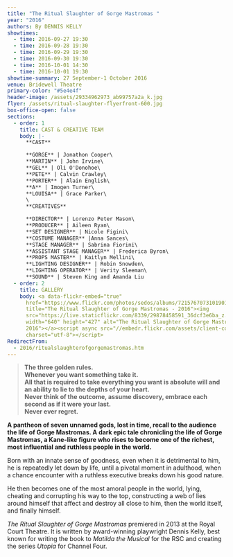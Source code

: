 ```yaml
---
title: "The Ritual Slaughter of Gorge Mastromas "
year: "2016"
authors: By DENNIS KELLY
showtimes:
  - time: 2016-09-27 19:30
  - time: 2016-09-28 19:30
  - time: 2016-09-29 19:30
  - time: 2016-09-30 19:30
  - time: 2016-10-01 14:30
  - time: 2016-10-01 19:30
showtime-summary: 27 September-1 October 2016
venue: Bridewell Theatre
primary-color: "#5e4e4f"
header-image: /assets/29334962973_ab99757a2a_k.jpg
flyer: /assets/ritual-slaughter-flyerfront-600.jpg
box-office-open: false
sections:
  - order: 1
    title: CAST & CREATIVE TEAM
    body: |-
      **CAST**

      **GORGE** | Jonathon Cooper\
      **MARTIN** | John Irvine\
      **GEL** | Oli O'Donohoe\
      **PETE** | Calvin Crawley\
      **PORTER** | Alain English\
      **A** | Imogen Turner\
      **LOUISA** | Grace Parker\
      \
      **CREATIVES**

      **DIRECTOR** | Lorenzo Peter Mason\
      **PRODUCER** | Aileen Ryan\
      **SET DESIGNER** | Nicole Figini\
      **COSTUME MANAGER** |Anna Sances\
      **STAGE MANAGER** | Sabrina Fiorini\
      **ASSISTANT STAGE MANAGER** | Frederica Byron\
      **PROPS MASTER** | Kaitlyn Mellini\
      **LIGHTING DESIGNER** | Robin Snowden\
      **LIGHTING OPERATOR** | Verity Sleeman\
      **SOUND** | Steven King and Amanda Liu
  - order: 2
    title: GALLERY
    body: <a data-flickr-embed="true"
      href="https://www.flickr.com/photos/sedos/albums/72157670731019014"
      title="The Ritual Slaughter of Gorge Mastromas - 2016"><img
      src="https://live.staticflickr.com/8339/29878458591_36dcf3e6ba_z.jpg"
      width="640" height="427" alt="The Ritual Slaughter of Gorge Mastromas -
      2016"></a><script async src="//embedr.flickr.com/assets/client-code.js"
      charset="utf-8"></script>
RedirectFrom:
  - 2016/ritualslaughterofgorgemastromas.htm
---
```

> **The three golden rules.**\
> **Whenever you want something take it.**\
> **All that is required to take everything you want is absolute will and an ability to lie to the depths of your heart.**\
> **Never think of the outcome, assume discovery, embrace each second as if it were your last.**\
> **Never ever regret.**

**A pantheon of seven unnamed gods, lost in time, recall to the audience the life of Gorge Mastromas. A dark epic tale chronicling the life of Gorge Mastromas, a Kane-like figure who rises to become one of the richest, most influential and ruthless people in the world.**

Born with an innate sense of goodness, even when it is detrimental to him, he is repeatedly let down by life, until a pivotal moment in adulthood, when a chance encounter with a ruthless executive breaks down his good nature.

He then becomes one of the most amoral people in the world, lying, cheating and corrupting his way to the top, constructing a web of lies around himself that affect and destroy all close to him, then the world itself, and finally himself.

*The Ritual Slaughter of Gorge Mastromas* premiered in 2013 at the Royal Court Theatre. It is written by award-winning playwright Dennis Kelly, best known for writing the book to *Matilda the Musical* for the RSC and creating the series *Utopia* for Channel Four.
